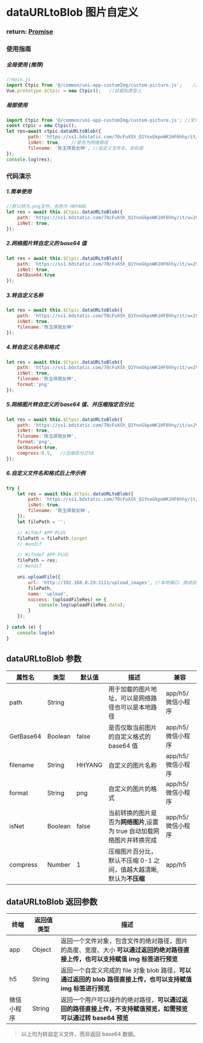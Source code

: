 # dataURLtoBlob 图片自定义

### return: [Promise](https://developer.mozilla.org/en-US/docs/Web/JavaScript/Reference/Global_Objects/Promise)

### 使用指南

##### 全局使用 (推荐)

```javaScript
//main.js
import Ctpic from '@/common/uni-app-customImg/custom-picture.js';    //文件路径请换成本地路径
Vue.prototype.$Ctpic = new Ctpic();   //挂载到原型上
```

##### 局部使用

```javaScript
import Ctpic from '@/common/uni-app-customImg/custom-picture.js'; //文件路径请换成本地路径
const ctpic = new Ctpic();
let res=await ctpic.dataURLtoBlob({
        path: 'https://ss1.bdstatic.com/70cFuXSh_Q1YnxGkpoWK1HF6hhy/it/u=299253315,3157332866&fm=26&gp=0.jpg',
        isNet: true,    //是否为网络路径
        filename: '陈玉琪我女神', //自定义文件名，非后缀
});
console.log(res);
```

### 代码演示

##### 1.简单使用

```javaScript
//默认转为.png文件，名称为 HHYANG
let res = await this.$Ctpic.dataURLtoBlob({
    path: 'https://ss1.bdstatic.com/70cFuXSh_Q1YnxGkpoWK1HF6hhy/it/u=299253315,3157332866&fm=26&gp=0.jpg',
    isNet: true,
});
```

##### 2.网络图片转自定义的 base64 值

```javaScript
let res = await this.$Ctpic.dataURLtoBlob({
    path: 'https://ss1.bdstatic.com/70cFuXSh_Q1YnxGkpoWK1HF6hhy/it/u=299253315,3157332866&fm=26&gp=0.jpg',
    isNet: true,
    GetBase64:true
});
```

##### 3.转自定义名称

```javaScript
let res = await this.$Ctpic.dataURLtoBlob({
    path: 'https://ss1.bdstatic.com/70cFuXSh_Q1YnxGkpoWK1HF6hhy/it/u=299253315,3157332866&fm=26&gp=0.jpg',
    isNet: true,
    filename:'陈玉琪我女神'
});
```

##### 4.转自定义名称和格式

```javaScript
let res = await this.$Ctpic.dataURLtoBlob({
    path: 'https://ss1.bdstatic.com/70cFuXSh_Q1YnxGkpoWK1HF6hhy/it/u=299253315,3157332866&fm=26&gp=0.jpg',
    isNet: true,
    filename:'陈玉琪我女神',
    format:'png'
});
```

##### 5.网络图片转自定义的 base64 值、并压缩指定百分比

```javaScript
let res = await this.$Ctpic.dataURLtoBlob({
    path: 'https://ss1.bdstatic.com/70cFuXSh_Q1YnxGkpoWK1HF6hhy/it/u=299253315,3157332866&fm=26&gp=0.jpg',
    isNet: true,
    filename:'陈玉琪我女神',
    format:'png',
    GetBase64:true,
    compress:0.5,   //压缩百分之50
});
```

##### 6.自定义文件名和格式后上传示例

```javaScript
try {
    let res = await this.$Ctpic.dataURLtoBlob({
        path: 'https://ss1.bdstatic.com/70cFuXSh_Q1YnxGkpoWK1HF6hhy/it/u=299253315,3157332866&fm=26&gp=0.jpg',
        isNet: true,
        filename: '陈玉琪我女神',
    });
    let filePath = '';

    // #ifdef APP-PLUS
    filePath = filePath.target
    // #endif

    // #ifndef APP-PLUS
    filePath = res;
    // #endif

    uni.uploadFile({
        url: 'http://192.168.0.29:1111/upload_images', //本地接口，换成自己的
        filePath,
        name: 'upload',
        success: (uploadFileRes) => {
            console.log(uploadFileRes.data);
        }
    });

} catch (e) {
    console.log(e)
}

```

## <div id="FunParams">dataURLtoBlob 参数</div>

| 属性名    | 类型    | 默认值 | 描述                                                                    | 兼容              |
| --------- | ------- | ------ | ----------------------------------------------------------------------- | ----------------- |
| path      | String  |        | 用于加载的图片地址，可以是网络路径也可以是本地路径                      | app/h5/微信小程序 |
| GetBase64 | Boolean | false  | 是否仅取当前图片的自定义格式的 base64 值                                | app/h5/微信小程序 |
| filename  | String  | HHYANG | 自定义的图片名称                                                        | app/h5/微信小程序 |
| format    | String  | png    | 自定义的图片的格式                                                      | app/h5/微信小程序 |
| isNet     | Boolean | false  | 当前转换的图片是否为**网络图片**,设置为 true 自动加载网络图片并转换完成 | app/h5/微信小程序 |
| compress  | Number  | 1      | 压缩图片百分比，默认不压缩 0-1 之间，值越大越清晰,默认为**不压缩**      | app/h5            |

## <div id="dataURLtoBlobCallback">dataURLtoBlob 返回参数</div>

| 终端       | 返回值类型 | 描述                                                                                                                             |
| ---------- | ---------- | -------------------------------------------------------------------------------------------------------------------------------- |
| app        | Object     | 返回一个文件对象，包含文件的绝对路径，图片的高度、宽度、大小 **可以通过返回的绝对路径直接上传，也可以支持赋值 img 标签进行预览** |
| h5         | String     | 返回一个自定义完成的 file 对象 blob 路径，**可以通过返回的 blob 路径直接上传，也可以支持赋值 img 标签进行预览**                  |
| 微信小程序 | String     | 返回一个用户可以操作的绝对路径，**可以通过返回的路径直接上传，不支持赋值预览，如需预览可以通过转 base64 预览**                   |

> 以上均为转自定义文件，而非返回 base64 数据。
